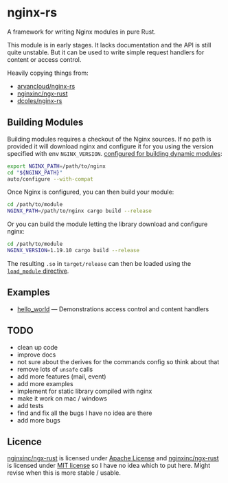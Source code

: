 # nginx-rs
A framework for writing Nginx modules in pure Rust.

This module is in early stages. It lacks documentation and the API is still quite unstable.
But it can be used to write simple request handlers for content or access control.

Heavily copying things from:
* [arvancloud/nginx-rs](https://github.com/arvancloud/nginx-rs)
* [nginxinc/ngx-rust](https://github.com/nginxinc/ngx-rust)
* [dcoles/nginx-rs](https://github.com/dcoles/nginx-rs)

## Building Modules

Building modules requires a checkout of the Nginx sources. If no path is provided it will download nginx and configure it for you using the version specified with env `NGINX_VERSION`.
[configured for building dynamic modules](https://www.nginx.com/blog/compiling-dynamic-modules-nginx-plus/):

```bash
export NGINX_PATH=/path/to/nginx
cd "${NGINX_PATH}"
auto/configure --with-compat
```

Once Nginx is configured, you can then build your module:

```bash
cd /path/to/module
NGINX_PATH=/path/to/nginx cargo build --release
```

Or you can build the module letting the library download and configure nginx:

```bash
cd /path/to/module
NGINX_VERSION=1.19.10 cargo build --release
```

The resulting `.so` in `target/release` can then be loaded using the
[`load_module` directive](https://nginx.org/en/docs/ngx_core_module.html#load_module).

## Examples

- [hello_world](/examples/hello_world) — Demonstrations access control and content handlers

## TODO
* clean up code
* improve docs
* not sure about the derives for the commands config so think about that
* remove lots of `unsafe` calls
* add more features (mail, event)
* add more examples
* implement for static library compiled with nginx
* make it work on mac / windows
* add tests
* find and fix all the bugs I have no idea are there
* add more bugs

## Licence

[nginxinc/ngx-rust](https://github.com/nginxinc/ngx-rust) is licensed under [Apache License](https://github.com/nginxinc/ngx-rust/blob/master/LICENSE) and [nginxinc/ngx-rust](https://github.com/nginxinc/ngx-rust) is licensed under [MIT license](https://github.com/nginxinc/ngx-rust/blob/master/LICENSE) so I have no idea which to put here. Might revise when this is more stable / usable.

